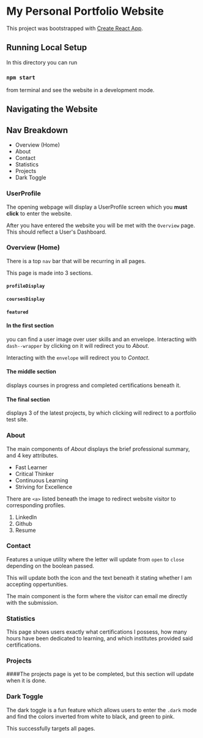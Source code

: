 # My Personal Portfolio Website

This project was bootstrapped with [Create React App](https://github.com/facebook/create-react-app).

## Running Local Setup

In this directory you can run

### `npm start`

from terminal and see the website in a development mode.

## Navigating the Website

## Nav Breakdown

- Overview (Home)
- About
- Contact
- Statistics
- Projects
- Dark Toggle

### UserProfile

The opening webpage will display a UserProfile screen which you **must click** to enter the website.

After you have entered the website you will be met with the `Overview` page. This should reflect a User's Dashboard.

### Overview (Home)

There is a top `nav` bar that will be recurring in all pages.

This page is made into 3 sections. 

#### `profileDisplay`

#### `coursesDisplay`

#### `featured`

#### In the first section

you can find a user image over user skills and an envelope. Interacting with `dash--wrapper` by clicking on it will redirect you to *About*.

Interacting with the `envelope` will redirect you to *Contact*.

#### The middle section

displays courses in progress and completed certifications beneath it. 

#### The final section

displays 3 of the latest projects, by which clicking will redirect to a portfolio test site.

### About

The main components of *About* displays the brief professional summary, and 4 key attributes.

- Fast Learner
- Critical Thinker
- Continuous Learning
- Striving for Excellence

There are `<a>` listed beneath the image to redirect website visitor to corresponding profiles.

1. LinkedIn
2. Github
3. Resume

### Contact

Features a unique utility where the letter will update from `open` to `close` depending on the boolean passed.

This will update both the icon and the text beneath it stating whether I am accepting oppertunities.

The main component is the form where the visitor can email me directly with the submission.

### Statistics

This page shows users exactly what certifications I possess, how many hours have been dedicated to learning, and which institutes provided said certifications.

### Projects

####The projects page is yet to be completed, but this section will update when it is done.

### Dark Toggle

The dark toggle is a fun feature which allows users to enter the `.dark` mode and find the colors inverted from white to black, and green to pink.

This successfully targets all pages.

